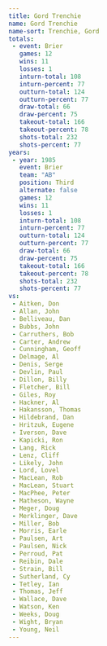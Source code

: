 ```yaml
---
title: Gord Trenchie
name: Gord Trenchie
name-sort: Trenchie, Gord
totals:
 - event: Brier
   games: 12
   wins: 11
   losses: 1
   inturn-total: 108
   inturn-percent: 77
   outturn-total: 124
   outturn-percent: 77
   draw-total: 66
   draw-percent: 75
   takeout-total: 166
   takeout-percent: 78
   shots-total: 232
   shots-percent: 77
years:
 - year: 1985
   event: Brier
   team: "AB"
   position: Third
   alternate: false
   games: 12
   wins: 11
   losses: 1
   inturn-total: 108
   inturn-percent: 77
   outturn-total: 124
   outturn-percent: 77
   draw-total: 66
   draw-percent: 75
   takeout-total: 166
   takeout-percent: 78
   shots-total: 232
   shots-percent: 77
vs:
 - Aitken, Don
 - Allan, John
 - Belliveau, Dan
 - Bubbs, John
 - Carruthers, Bob
 - Carter, Andrew
 - Cunningham, Geoff
 - Delmage, Al
 - Denis, Serge
 - Devlin, Paul
 - Dillon, Billy
 - Fletcher, Bill
 - Giles, Roy
 - Hackner, Al
 - Hakansson, Thomas
 - Hildebrand, Dan
 - Hritzuk, Eugene
 - Iverson, Dave
 - Kapicki, Ron
 - Lang, Rick
 - Lenz, Cliff
 - Likely, John
 - Lord, Lovel
 - MacLean, Rob
 - MacLean, Stuart
 - MacPhee, Peter
 - Matheson, Wayne
 - Meger, Doug
 - Merklinger, Dave
 - Miller, Bob
 - Morris, Earle
 - Paulsen, Art
 - Paulsen, Nick
 - Perroud, Pat
 - Reibin, Dale
 - Strain, Bill
 - Sutherland, Cy
 - Tetley, Ian
 - Thomas, Jeff
 - Wallace, Dave
 - Watson, Ken
 - Weeks, Doug
 - Wight, Bryan
 - Young, Neil
---
```

